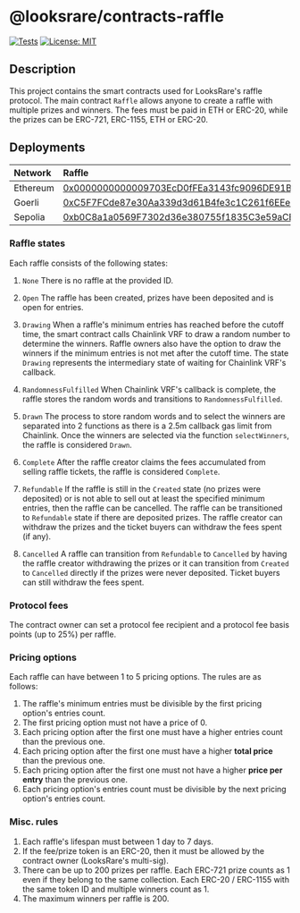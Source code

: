 # @looksrare/contracts-raffle

[![Tests](https://github.com/LooksRare/contracts-raffle/actions/workflows/tests.yaml/badge.svg)](https://github.com/LooksRare/contracts-raffle/actions/workflows/tests.yaml)
[![License: MIT](https://img.shields.io/badge/License-MIT-blue.svg)](https://opensource.org/licenses/MIT)

## Description

This project contains the smart contracts used for LooksRare's raffle protocol. The main contract `Raffle`
allows anyone to create a raffle with multiple prizes and winners. The fees must be paid in ETH or ERC-20, while
the prizes can be ERC-721, ERC-1155, ETH or ERC-20.

## Deployments

| Network  | Raffle                                                                                                                             | RaffleV2                                                                                                                          |
| :------- | :--------------------------------------------------------------------------------------------------------------------------------- | :-------------------------------------------------------------------------------------------------------------------------------- |
| Ethereum | [0x0000000000009703EcD0fFEa3143fc9096DE91B0](https://etherscan.io/address/0x0000000000009703EcD0fFEa3143fc9096DE91B0#code)         | [0x0000000000aDEaD599C11A0C9a7475B67852c1D0](https://etherscan.io/address/0x0000000000aDEaD599C11A0C9a7475B67852c1D0#code)        |
| Goerli   | [0xC5F7FCde87e30Aa339d3d61B4fe3c1C261f6EEe2](https://goerli.etherscan.io/address/0xC5F7FCde87e30Aa339d3d61B4fe3c1C261f6EEe2#code)  | [0xda28aC345040C9abC0E19AfD6025c4f5A45C4b30](https://goerli.etherscan.io/address/0xda28aC345040C9abC0E19AfD6025c4f5A45C4b30#code) |
| Sepolia  | [0xb0C8a1a0569F7302d36e380755f1835C3e59aCB9](https://sepolia.etherscan.io/address/0xb0C8a1a0569F7302d36e380755f1835C3e59aCB9#code) |                                                                                                                                   |

### Raffle states

Each raffle consists of the following states:

1. `None`
   There is no raffle at the provided ID.

2. `Open`
   The raffle has been created, prizes have been deposited and is open for entries.

3. `Drawing`
   When a raffle's minimum entries has reached before the cutoff time, the smart contract calls Chainlink VRF
   to draw a random number to determine the winners. Raffle owners also have the option to draw the winners if the minimum entries is not met after the cutoff time. The state `Drawing` represents the intermediary state
   of waiting for Chainlink VRF's callback.

4. `RandomnessFulfilled`
   When Chainlink VRF's callback is complete, the raffle stores the random words and transitions to `RandomnessFulfilled`.

5. `Drawn`
   The process to store random words and to select the winners are separated into 2 functions as there is a 2.5m callback gas limit
   from Chainlink. Once the winners are selected via the function `selectWinners`, the raffle is considered `Drawn`.

6. `Complete`
   After the raffle creator claims the fees accumulated from selling raffle tickets, the raffle is considered `Complete`.

7. `Refundable`
   If the raffle is still in the `Created` state (no prizes were deposited) or is not able to sell out at least the specified minimum entries, then the raffle can be cancelled. The raffle can be transitioned to `Refundable` state if there are deposited prizes. The raffle creator can withdraw the prizes and the ticket buyers can withdraw the fees spent (if any).

8. `Cancelled`
   A raffle can transition from `Refundable` to `Cancelled` by having the raffle creator withdrawing the prizes or it can transition from `Created` to `Cancelled` directly if the prizes were never deposited.
   Ticket buyers can still withdraw the fees spent.

### Protocol fees

The contract owner can set a protocol fee recipient and a protocol fee basis points (up to 25%) per raffle.

### Pricing options

Each raffle can have between 1 to 5 pricing options. The rules are as follows:

1. The raffle's minimum entries must be divisible by the first pricing option's entries count.
2. The first pricing option must not have a price of 0.
3. Each pricing option after the first one must have a higher entries count than the previous one.
4. Each pricing option after the first one must have a higher **total price** than the previous one.
5. Each pricing option after the first one must not have a higher **price per entry** than the previous one.
6. Each pricing option's entries count must be divisible by the next pricing option's entries count.

### Misc. rules

1. Each raffle's lifespan must between 1 day to 7 days.
2. If the fee/prize token is an ERC-20, then it must be allowed by the contract owner (LooksRare's multi-sig).
3. There can be up to 200 prizes per raffle. Each ERC-721 prize counts as 1 even if they belong to the same collection.
   Each ERC-20 / ERC-1155 with the same token ID and multiple winners count as 1.
4. The maximum winners per raffle is 200.
